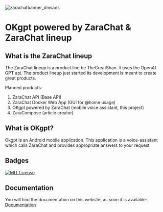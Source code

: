 
![zarachatbanner_dmsans](https://github.com/TheGreatShan/ZaraChat.API/assets/61542805/cc04a3aa-684f-41da-b5f3-1d0c6a23d602)




# OKgpt powered by ZaraChat & ZaraChat lineup

## What is the ZaraChat lineup
The ZaraChat lineup is a product line be TheGreatShan. It uses the OpenAI GPT api. The product lineup just started its development is meant to create great products.

Planned products:
1. ZaraChat API (Base API)
2. ZaraChat Docker Web App (GUI for @home usage)
3. OKgpt powered by ZaraChat (mobile voice assistant, this project)
4. ZaraCompose (article creator)

## What is OKgpt?
Okgpt is an Android mobile application. This application is a voice-assistant which calls ZaraChat and provides appropriate answers to your request
## Badges

[![MIT License](https://img.shields.io/badge/License-MIT-green.svg)](https://choosealicense.com/licenses/mit/)



## Documentation
You will find the documentation on this website, as soon it is available:
[Documentation](https://docs.muras.ch)

